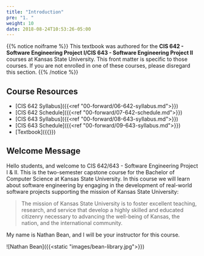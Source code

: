 ```yaml
---
title: "Introduction"
pre: "1. "
weight: 10
date: 2018-08-24T10:53:26-05:00
---
```


{{% notice noiframe %}}
This textbook was authored for the **CIS 642 - Software Engineering Project I/CIS 643 - Software Engineering Project II** courses at Kansas State University.  This front matter is specific to those courses.  If you are not enrolled in one of these courses, please disregard this section.
{{% /notice %}}

## Course Resources 

* [CIS 642 Syllabus]({{<ref "00-forward/06-642-syllabus.md">}})
* [CIS 642 Schedule]({{<ref "00-forward/07-642-schedule.md">}})
* [CIS 643 Syllabus]({{<ref "00-forward/08-643-syllabus.md">}})
* [CIS 643 Schedule]({{<ref "00-forward/09-643-syllabus.md">}})
* [Textbook]({{<param textbookURL>}})

## Welcome Message
Hello students, and welcome to CIS 642/643 - Software Engineering Project I & II.  This is the two-semester capstone course for the Bachelor of Computer Science at Kansas State University.  In this course we will learn about software engineering by engaging in the development of real-world software projects supporting the mission of Kansas State University:

> The mission of Kansas State University is to foster excellent teaching, research, and service that develop a highly skilled and educated citizenry necessary to advancing the well-being of Kansas, the nation, and the international community.

My name is Nathan Bean, and I will be your instructor for this course.

![Nathan Bean]({{<static "images/bean-library.jpg">}})